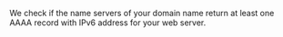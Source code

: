We check if the name servers of your domain name return at least one AAAA record with IPv6 address for your web server.
